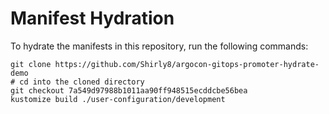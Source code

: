 # Manifest Hydration

To hydrate the manifests in this repository, run the following commands:

```shell
git clone https://github.com/Shirly8/argocon-gitops-promoter-hydrate-demo
# cd into the cloned directory
git checkout 7a549d97988b1011aa90ff948515ecddcbe56bea
kustomize build ./user-configuration/development
```
